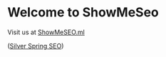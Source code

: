 # Welcome to ShowMeSeo

Visit us at <a href='http://showmeseo.ml/silver-spring-search-marketing'>ShowMeSEO.ml</a>

(<a href='http://showmeseo.ml/'>Silver Spring SEO</a>)

